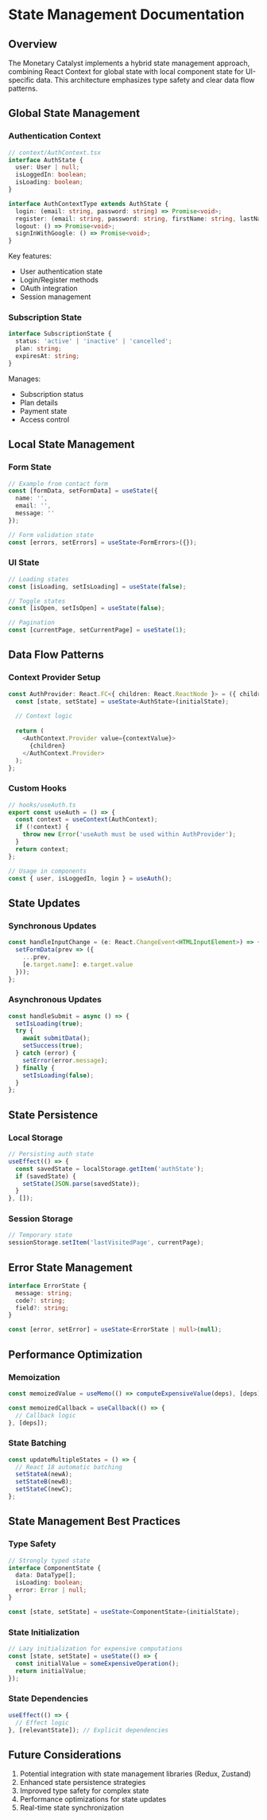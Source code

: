 # State Management Documentation

## Overview
The Monetary Catalyst implements a hybrid state management approach, combining React Context for global state with local component state for UI-specific data. This architecture emphasizes type safety and clear data flow patterns.

## Global State Management

### Authentication Context
```typescript
// context/AuthContext.tsx
interface AuthState {
  user: User | null;
  isLoggedIn: boolean;
  isLoading: boolean;
}

interface AuthContextType extends AuthState {
  login: (email: string, password: string) => Promise<void>;
  register: (email: string, password: string, firstName: string, lastName: string) => Promise<void>;
  logout: () => Promise<void>;
  signInWithGoogle: () => Promise<void>;
}
```

Key features:
- User authentication state
- Login/Register methods
- OAuth integration
- Session management

### Subscription State
```typescript
interface SubscriptionState {
  status: 'active' | 'inactive' | 'cancelled';
  plan: string;
  expiresAt: string;
}
```

Manages:
- Subscription status
- Plan details
- Payment state
- Access control

## Local State Management

### Form State
```typescript
// Example from contact form
const [formData, setFormData] = useState({
  name: '',
  email: '',
  message: ''
});

// Form validation state
const [errors, setErrors] = useState<FormErrors>({});
```

### UI State
```typescript
// Loading states
const [isLoading, setIsLoading] = useState(false);

// Toggle states
const [isOpen, setIsOpen] = useState(false);

// Pagination
const [currentPage, setCurrentPage] = useState(1);
```

## Data Flow Patterns

### Context Provider Setup
```typescript
const AuthProvider: React.FC<{ children: React.ReactNode }> = ({ children }) => {
  const [state, setState] = useState<AuthState>(initialState);
  
  // Context logic
  
  return (
    <AuthContext.Provider value={contextValue}>
      {children}
    </AuthContext.Provider>
  );
};
```

### Custom Hooks
```typescript
// hooks/useAuth.ts
export const useAuth = () => {
  const context = useContext(AuthContext);
  if (!context) {
    throw new Error('useAuth must be used within AuthProvider');
  }
  return context;
};

// Usage in components
const { user, isLoggedIn, login } = useAuth();
```

## State Updates

### Synchronous Updates
```typescript
const handleInputChange = (e: React.ChangeEvent<HTMLInputElement>) => {
  setFormData(prev => ({
    ...prev,
    [e.target.name]: e.target.value
  }));
};
```

### Asynchronous Updates
```typescript
const handleSubmit = async () => {
  setIsLoading(true);
  try {
    await submitData();
    setSuccess(true);
  } catch (error) {
    setError(error.message);
  } finally {
    setIsLoading(false);
  }
};
```

## State Persistence

### Local Storage
```typescript
// Persisting auth state
useEffect(() => {
  const savedState = localStorage.getItem('authState');
  if (savedState) {
    setState(JSON.parse(savedState));
  }
}, []);
```

### Session Storage
```typescript
// Temporary state
sessionStorage.setItem('lastVisitedPage', currentPage);
```

## Error State Management
```typescript
interface ErrorState {
  message: string;
  code?: string;
  field?: string;
}

const [error, setError] = useState<ErrorState | null>(null);
```

## Performance Optimization

### Memoization
```typescript
const memoizedValue = useMemo(() => computeExpensiveValue(deps), [deps]);

const memoizedCallback = useCallback(() => {
  // Callback logic
}, [deps]);
```

### State Batching
```typescript
const updateMultipleStates = () => {
  // React 18 automatic batching
  setStateA(newA);
  setStateB(newB);
  setStateC(newC);
};
```

## State Management Best Practices

### Type Safety
```typescript
// Strongly typed state
interface ComponentState {
  data: DataType[];
  isLoading: boolean;
  error: Error | null;
}

const [state, setState] = useState<ComponentState>(initialState);
```

### State Initialization
```typescript
// Lazy initialization for expensive computations
const [state, setState] = useState(() => {
  const initialValue = someExpensiveOperation();
  return initialValue;
});
```

### State Dependencies
```typescript
useEffect(() => {
  // Effect logic
}, [relevantState]); // Explicit dependencies
```

## Future Considerations
1. Potential integration with state management libraries (Redux, Zustand)
2. Enhanced state persistence strategies
3. Improved type safety for complex state
4. Performance optimizations for state updates
5. Real-time state synchronization
